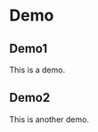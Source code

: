 # Demo

## Demo1

This is a demo.

<demo-code>
  <demo-1></demo-1>
  <highlight-code slot="codeText" lang="vue">
    <template>
      <div class="demo">
        <component-template></component-template>
      </div>
    </template>
  </highlight-code>
</demo-code>

## Demo2

This is another demo.

<demo-code>
  <demo-2></demo-2>
  <highlight-code slot="codeText" lang="vue">
    <template>
      <div class="demo">
        <component-template msg="hello"></component-template>
      </div>
    </template>
    <style scoped>
      .demo {
        color: red;
      }
    </style>
  </highlight-code>
</demo-code>
